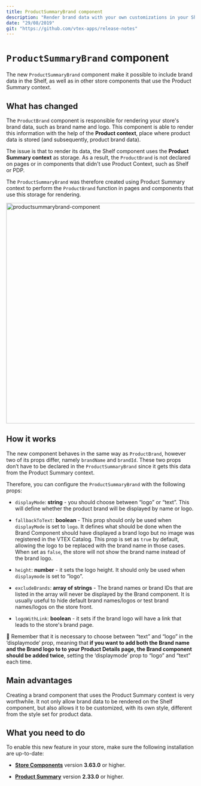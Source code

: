 ```yaml
---
title: ProductSummaryBrand component
description: "Render brand data with your own customizations in your Shelf component."
date: "29/08/2019"
git: "https://github.com/vtex-apps/release-notes"
---
```




# `ProductSummaryBrand` component

The new `ProductSummaryBrand` component make it possible to include brand data in the Shelf, as well as in other store components that use the Product Summary context. 

## What has changed

The `ProductBrand` component is responsible for rendering your store's brand data, such as brand name and logo. This component is able to render this information with the help of the **Product context**, place where product data is stored (and subsequently,  product brand data). 

The issue is that to render its data, the Shelf component uses the **Product Summary context** as storage. As a result, the `ProductBrand` is not declared on pages or in components that didn't use Product Context, such as Shelf or PDP. 

The `ProductSummaryBrand` was therefore created using Product Summary context to perform the `ProductBrand` function in pages and components that use this storage for rendering. 

<img width="590" alt="productsummarybrand-component" src="https://user-images.githubusercontent.com/52087100/63977079-316bf600-ca89-11e9-8f29-bcaad1807c38.png">


## How it works

The new component behaves in the same way as `ProductBrand`, however two of its props differ, namely `brandName` and `brandId`. These two props don’t have to be declared in the `ProductSummaryBrand` since it gets this data from the Product Summary context.

Therefore, you can configure the `ProductSummaryBrand` with the following props:

- `displayMode`: __string__ - you should choose between “logo” or “text”. This will define whether the product brand will be displayed by name or logo.

- `fallbackToText`: __boolean__ - This prop should only be used when `displayMode` is set to `logo`. It defines what should be done when the Brand Component should have displayed a brand logo but no image was registered in the VTEX Catalog. This prop is set as `true` by default, allowing the logo to be replaced with the brand name in those cases. When set as `false`, the store will not show the brand name instead of the brand logo.

- `height`: __number__ - it sets the logo height. It should only be used when `displaymode` is set to “logo”.

- `excludeBrands`: __array of strings__ - The brand names or brand IDs that are listed in the array will never be displayed by the Brand component. It is usually useful to hide default brand names/logos or test brand names/logos on the store front.

- `logoWithLink`:	**boolean** -	it sets if the brand logo will have a link that leads to the store's brand page. 

:eyes: Remember that it is necessary to choose between “text” and “logo” in the ‘displaymode’ prop, meaning that __if you want to add both the Brand name and the Brand logo to to your Product Details page, the Brand component should be added twice__, setting the ‘displaymode’ prop to “logo” and “text” each time.


## Main advantages

Creating a brand component that uses the Product Summary context is very worthwhile. It not only allow brand data to be rendered on the Shelf component, but also allows it to be customized, with its own style, different from the style set for product data.

## What you need to do

To enable this new feature in your store, make sure the following installation are up-to-date:

- [**Store Components**](https://github.com/vtex-apps/store-components) version **3.63.0** or higher.

- [**Product Summary**](https://github.com/vtex-apps/product-summary) version **2.33.0** or higher.
